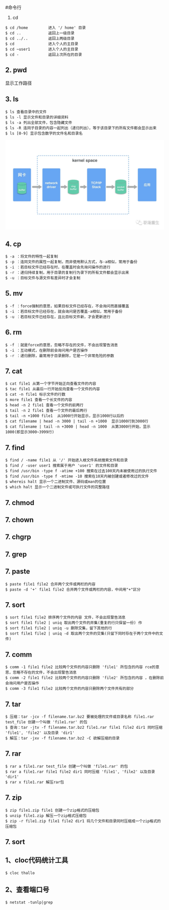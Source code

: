 #命令行

1. cd
```
$ cd /home         进入 '/ home' 目录
$ cd ..            返回上一级目录 
$ cd ../..         返回上两级目录 
$ cd               进入个人的主目录 
$ cd ~user1        进入个人的主目录 
$ cd -             返回上次所在的目录
```

## 2. pwd
显示工作路径

## 3. ls
```
$ ls 查看目录中的文件 
$ ls -l 显示文件和目录的详细资料 
$ ls -a 列出全部文件，包含隐藏文件
$ ls -R 连同子目录的内容一起列出（递归列出），等于该目录下的所有文件都会显示出来  
$ ls [0-9] 显示包含数字的文件名和目录名
```
![我的头像](../picture/rcpPacket.png)

## 4. cp
```
$ -a ：将文件的特性一起复制
$ -p ：连同文件的属性一起复制，而非使用默认方式，与-a相似，常用于备份
$ -i ：若目标文件已经存在时，在覆盖时会先询问操作的进行
$ -r ：递归持续复制，用于目录的复制行为录下的所有文件都会显示出来  
$ -u ：目标文件与源文件有差异时才会复制
```

## 5.  mv
```
$ -f ：force强制的意思，如果目标文件已经存在，不会询问而直接覆盖
$ -i ：若目标文件已经存在，就会询问是否覆盖-a相似，常用于备份
$ -u ：若目标文件已经存在，且比目标文件新，才会更新进行 
```
## 6. rm
```
$ -f ：就是force的意思，忽略不存在的文件，不会出现警告消息
$ -i ：互动模式，在删除前会询问用户是否操作
$ -r ：递归删除，最常用于目录删除，它是一个非常危险的参数
```
## 7. cat
```
$ cat file1 从第一个字节开始正向查看文件的内容 
$ tac file1 从最后一行开始反向查看一个文件的内容 
$ cat -n file1 标示文件的行数 
$ more file1 查看一个长文件的内容 
$ head -n 2 file1 查看一个文件的前两行 
$ tail -n 2 file1 查看一个文件的最后两行 
$ tail -n +1000 file1  从1000行开始显示，显示1000行以后的
$ cat filename | head -n 3000 | tail -n +1000  显示1000行到3000行
$ cat filename | tail -n +3000 | head -n 1000  从第3000行开始，显示1000(即显示3000~3999行)
```

## 7. find
```
$ find / -name file1 从 '/' 开始进入根文件系统搜索文件和目录 
$ find / -user user1 搜索属于用户 'user1' 的文件和目录 
$ find /usr/bin -type f -atime +100 搜索在过去100天内未被使用过的执行文件 
$ find /usr/bin -type f -mtime -10 搜索在10天内被创建或者修改过的文件 
$ whereis halt 显示一个二进制文件、源码或man的位置 
$ which halt 显示一个二进制文件或可执行文件的完整路径
```

## 7. chmod
## 7. chown
## 7. chgrp
## 7. grep

## 7. paste
```
$ paste file1 file2 合并两个文件或两栏的内容 
$ paste -d '+' file1 file2 合并两个文件或两栏的内容，中间用"+"区分
```
## 7. sort
```
$ sort file1 file2 排序两个文件的内容 文件，不会出现警告消息
$ sort file1 file2 | uniq 取出两个文件的并集(重复的行只保留一份) 作
$ sort file1 file2 | uniq -u 删除交集，留下其他的行 
$ sort file1 file2 | uniq -d 取出两个文件的交集(只留下同时存在于两个文件中的文件)
```

## 7. comm
```
$ comm -1 file1 file2 比较两个文件的内容只删除 'file1' 所包含的内容 rce的意思，忽略不存在的文件，不会出现警告消息
$ comm -2 file1 file2 比较两个文件的内容只删除 'file2' 所包含的内容 ，在删除前会询问用户是否操作
$ comm -3 file1 file2 比较两个文件的内容只删除两个文件共有的部分
```
## 7. tar
```
$ 压缩：tar -jcv -f filename.tar.bz2 要被处理的文件或目录名称 file1.rar test_file 创建一个叫做 'file1.rar' 的包 
$ 查询：tar -jtv -f filename.tar.bz2 file1.rar file1 file2 dir1 同时压缩 'file1', 'file2' 以及目录 'dir1' 
$ 解压：tar -jxv -f filename.tar.bz2 -C 欲解压缩的目录
```

## 7. rar
```
$ rar a file1.rar test_file 创建一个叫做 'file1.rar' 的包 
$ rar a file1.rar file1 file2 dir1 同时压缩 'file1', 'file2' 以及目录 'dir1' 
$ rar x file1.rar 解压rar包
```

## 7. zip
```
$ zip file1.zip file1 创建一个zip格式的压缩包 
$ unzip file1.zip 解压一个zip格式压缩包 
$ zip -r file1.zip file1 file2 dir1 将几个文件和目录同时压缩成一个zip格式的压缩包
```

## 7. sort

## 1、cloc代码统计工具
```
$ cloc thallo
```

## 2、查看端口号
```
$ netstat -tunlp|grep
```
